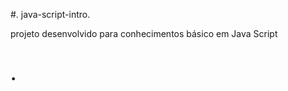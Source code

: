  #. java-script-intro.     



   projeto desenvolvido para conhecimentos básico em Java Script


<h1>    </  h1>.
 